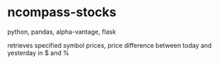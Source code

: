 # ncompass-stocks
python, pandas, alpha-vantage, flask

retrieves specified symbol prices, price difference between today and yesterday in $ and %
